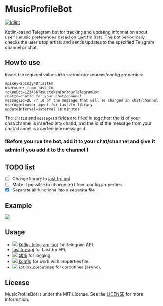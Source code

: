# MusicProfileBot
[![ktlint](https://img.shields.io/badge/code%20style-%E2%9D%A4-FF4081.svg)](https://ktlint.github.io/)

Kotlin-based Telegram bot for tracking and updating information about user's music preferences based on Last.fm data. The bot periodically checks the user's top artists and sends updates to the specified Telegram channel or chat.

## How to use
Insert the required values into src/main/resources/config.properties:

```properties
apiKey=ap1K3y40r1astFm
user=user_from_last_fm
tokenBot=1234567890:tokenForYourTelegramBot
chatId=chatId for your chat/channel
messageId=2L // id of the message that will be changed in chat/channel
userAgent=user agent for Last.fm library
updateInterval=interval in minutes
```
The ```chatId``` and  ```messageId``` fields are filled in together: the id of your chat/channel is inserted into chatId, and the id of the message from your chat/channel is inserted into messageId.

### ❗️Before you run the bot, add it to your chat/channel and give it admin if you add it to the  channel ❗️

## TODO list
- [ ] Change library to [last.fm-api](https://github.com/vpaliy/last.fm-api)
- [ ] Make it possible to change text from config.properties
- [x] Separate all functions into a separate file

## Example
![](https://github.com/user-attachments/assets/bcec9523-5a20-4543-b94e-37ed4e8d433e)

## Usage
- ![](https://avatars.githubusercontent.com/u/57418018?s=24) [Kotlin-telegram-bot](https://github.com/kotlin-telegram-bot/kotlin-telegram-bot) for Telegram API.
- [last.fm-api](https://github.com/jkovacs/lastfm-java) for Last.fm API.
- ![](https://avatars.githubusercontent.com/u/1521407?s=24) [Slf4j](https://github.com/qos-ch/slf4j) for logging.
- ![](https://avatars.githubusercontent.com/u/56219?s=24) [Konfig](https://github.com/npryce/konfig) for work with properties file.
- ![](https://avatars.githubusercontent.com/u/1446536?s=24) [kotlinx.coroutines](https://github.com/Kotlin/kotlinx.coroutines) for coroutines (async).

## License
MusicProfileBot is under the MIT License. See the [LICENSE](LICENSE) for more information.
